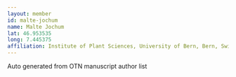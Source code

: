 ```yaml
---
layout: member
id: malte-jochum
name: Malte Jochum
lat: 46.953535
long: 7.445375
affiliation: Institute of Plant Sciences, University of Bern, Bern, Switzerland
---
```


Auto generated from OTN manuscript author list
